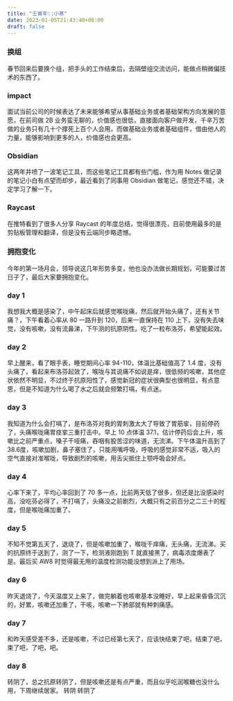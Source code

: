 ```yaml
---
title: "壬寅年::小寒"
date: 2023-01-05T21:43:40+08:00
draft: false
---
```


### 换组

春节回来后要换个组，把手头的工作结束后，去隔壁组交流访问，能做点稍微偏技术的东西了。

### impact

面试当前公司的时候表达了未来能够希望从事基础业务或者基础架构方向发展的意愿，在前司做 2B 业务蛮无聊的，价值感也很低，直接面向客户做开发，千辛万苦做的业务只有几十个撑死上百个人会用，而做基础业务或者基础组件，借由他人的力量，能够影响到更多的人，价值感也会更高。

### Obsidian

这两年井喷了一波笔记工具，而这些笔记工具都有些门槛，作为用 Notes 做记录的笔记小白有点望而却步，最近看到了同事用 Obsidian 做笔记，感觉还不错，决定学习了解一下。

### Raycast

在推特看到了很多人分享 Raycast 的年度总结，觉得很漂亮，目前使用最多的是剪贴板管理和翻译，但是没有云端同步略遗憾。

### 拥抱变化

今年的第一场月会，领导说这几年形势多变，他也没办法做长期规划，可能要过苦日子了，最后大家要拥抱变化。

### day 1

我想我大概是感染了，中午起床后就感觉喉咙痛，然后就开始头痛了，还有关节痛？，下午看着心率从 80 一路升到 120，后来一直保持在 110 上下，没有失去味觉，没有咳嗽，没有流鼻涕，下午测的抗原阴性。吃了一粒布洛芬，希望能起效。

### day 2

早上醒来，看了眼手表，睡觉期间心率 94-110，体温比基础值高了 1.4 度，没有头痛了，看起来布洛芬起效了，喉咙与其说痛不如说是痒，很低频的咳嗽，其他症状依然不明显，不过终于抗原阳性了，感觉新冠的症状很典型也很明显，有点意思，但是不知道为什么喝了水之后就会频繁打嗝，有点迷。

### day 3

我知道为什么会打嗝了，是布洛芬对我的胃刺激太大了导致了胃筋挛，目前停药了，头痛喉咙痛胃痉挛三重打击中。早上 10 点体温 37.1，估计停药后会上升，咳嗽比之前严重点，嗓子干哑痛，吞咽有股苦涩的味道，无流涕。下午体温升高到了38.6度，咳嗽加剧，鼻子塞住了，只能用嘴呼吸，呼吸的感觉非常不适，吸入的空气直接对准喉咙，导致剧烈的咳嗽，用舌尖抵住上颚呼吸会好点。 

### day 4

心率下来了，平均心率回到了 70 多一点，比前两天低了很多，但还是比没感染时高，没吃芬必得了，不打嗝了，头痛没之前剧烈，大概只有之前百分之二三十的程度，但是喉咙痛加重了。

### day 5

不知不觉第五天了，退烧了，但是咳嗽加重了，喉咙干痒痛，无头痛，无流涕。买的抗原终于送到了，测了一下，检测液刚跑到 T 就直接黑了，病毒浓度爆表了是。最后买 AW8 时觉得最无用的温度检测功能没想到派上了用场。

### day 6

昨天退烧了，今天温度又上来了，做完躺着也咳嗽基本没睡好，早上起来昏昏沉沉的，好累，咳嗽还加重了，干咳，咳嗽一下肺部就有种刺痛感。

### day 7

和昨天感受差不多，还是咳嗽，不过已经第七天了，应该快结束了吧，结束了吧，束了吧，了吧，吧。

### day 8

转阴了，总之抗原转阴了，但是咳嗽还是有点严重，而且似乎吃润喉糖也没什么用，下周继续居家。
转阴
转阴了

